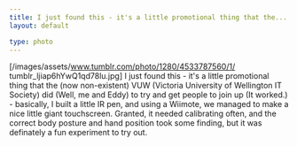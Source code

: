 ```yaml
---
title: I just found this - it's a little promotional thing that the...
layout: default

type: photo
---
```


[/images/assets/www.tumblr.com/photo/1280/4533787560/1/
tumblr_ljiap6hYwQ1qd78lu.jpg]
I just found this - it's a little promotional thing that the (now non-existent)
VUW (Victoria University of Wellington IT Society) did (Well, me and Eddy) to
try and get people to join up (It worked.) - basically, I built a little IR
pen, and using a Wiimote, we managed to make a nice little giant touchscreen.
Granted, it needed calibrating often, and the correct body posture and hand
position took some finding, but it was definately a fun experiment to try out.

